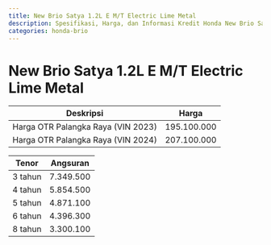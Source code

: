 ```yaml
---
title: New Brio Satya 1.2L E M/T Electric Lime Metal
description: Spesifikasi, Harga, dan Informasi Kredit Honda New Brio Satya 1.2L E M/T Electric Lime Metal
categories: honda-brio
---
```

# New Brio Satya 1.2L E M/T Electric Lime Metal

| Deskripsi | Harga |
| --- | --- |
| Harga OTR Palangka Raya (VIN 2023) | 195.100.000 |
| Harga OTR Palangka Raya (VIN 2024) | 207.100.000 |

| Tenor | Angsuran |
| --- | --- |
| 3 tahun | 7.349.500 |
| 4 tahun | 5.854.500 |
| 5 tahun | 4.871.100 |
| 6 tahun | 4.396.300 |
| 8 tahun | 3.300.100 |

